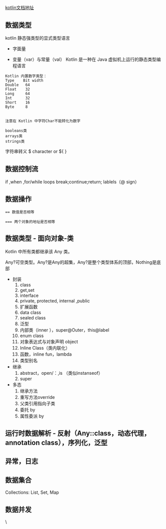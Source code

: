 

## 
 [kotlin文档地址](http://kotlinlang.org/docs/reference/basic-types.html)



##   数据类型
kotlin 静态强类型的显式类型语言
- 字面量 

- 变量（var）与常量（val）
Kotlin 是一种在 Java 虚拟机上运行的静态类型编程语言
```
Kotlin 内置数字类型：
Type    Bit width
Double   64
Float    32
Long     64
Int      32
Short    16
Byte     8


注意在 Kotlin 中字符Char不能转化为数字 

booleans类
arrays类
strings类
```
 

字符串转义
$ character or ${ } 
## 数据控制流
if ,when ,for/while loops
break;continue;return;
lablels（@ sign）
## 数据操作

```
== 数值是否相等

=== 两个对象的地址是否相等
```

## 数据类型 - 面向对象-类
Kotlin 中所有类都继承该 Any 类。

Any?可空类型。Any?是Any的超集，Any?是整个类型体系的顶部，Nothing是底部

- 封装
  1. class
  2. get,set
  3. interface 
  4. private, protected, internal ,public
  5. 扩展函数
  6. data class
  7. sealed class
  8. 泛型
  9. 内部类（inner ），super@Outer，this@label
  10. enum class 
  11. 对象表达式与对象声明 object
  12. Inline Class（类内联化）
  13. 函数，inline fun，lambda
  14. 类型别名
- 继承
  1. abstract，open/：,is （类似instanseof） 
  2. super
- 多态
  1. 继承方法
  2. 重写方法override
  3. 父类引用指向子类
  4. 委托 by
  5. 属性委派 by
## 运行时数据解析 - 反射（Any::class，动态代理，annotation class），序列化，泛型

## 异常，日志
## 数据集合
Collections: List, Set, Map


## 数据并发
\